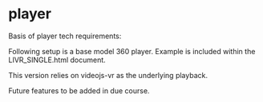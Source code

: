 # player
Basis of player tech requirements:


Following setup is a base model 360 player.  Example is included within the LIVR_SINGLE.html document.

This version relies on videojs-vr as the underlying playback.

Future features to be added in due course.
